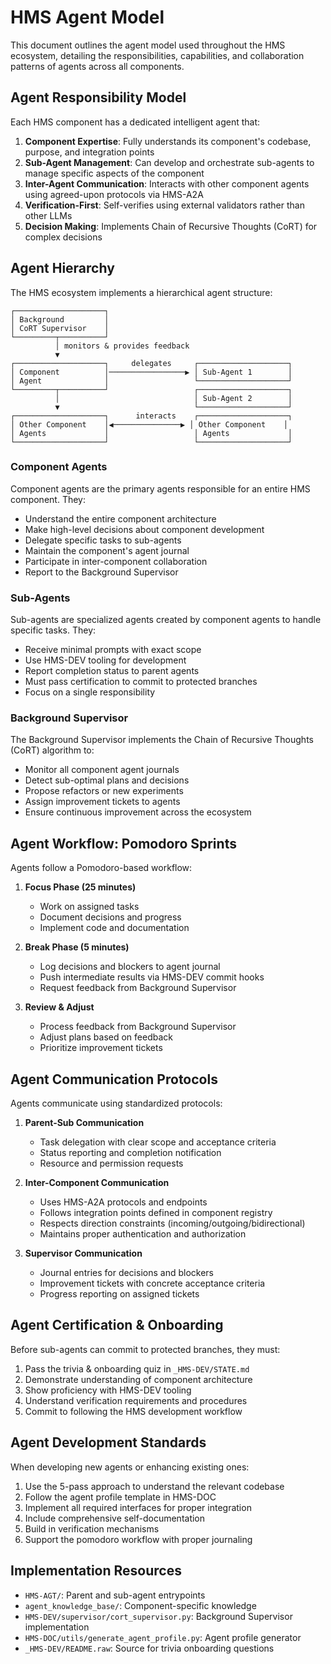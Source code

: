 # HMS Agent Model

This document outlines the agent model used throughout the HMS ecosystem, detailing the responsibilities, capabilities, and collaboration patterns of agents across all components.

## Agent Responsibility Model

Each HMS component has a dedicated intelligent agent that:

1. **Component Expertise**: Fully understands its component's codebase, purpose, and integration points
2. **Sub-Agent Management**: Can develop and orchestrate sub-agents to manage specific aspects of the component
3. **Inter-Agent Communication**: Interacts with other component agents using agreed-upon protocols via HMS-A2A
4. **Verification-First**: Self-verifies using external validators rather than other LLMs
5. **Decision Making**: Implements Chain of Recursive Thoughts (CoRT) for complex decisions

## Agent Hierarchy

The HMS ecosystem implements a hierarchical agent structure:

```
┌────────────────────┐
│ Background         │
│ CoRT Supervisor    │
└─────────┬──────────┘
          │ monitors & provides feedback
          ▼
┌────────────────────┐     delegates     ┌────────────────────┐
│ Component          │─────────────────▶ │ Sub-Agent 1        │
│ Agent              │                   └────────────────────┘
└─────────┬──────────┘                   ┌────────────────────┐
          │                              │ Sub-Agent 2        │
          ▼                              └────────────────────┘
┌────────────────────┐      interacts    ┌────────────────────┐
│ Other Component    │◀───────────────▶ │ Other Component    │
│ Agents             │                   │ Agents             │
└────────────────────┘                   └────────────────────┘
```

### Component Agents

Component agents are the primary agents responsible for an entire HMS component. They:

- Understand the entire component architecture
- Make high-level decisions about component development
- Delegate specific tasks to sub-agents
- Maintain the component's agent journal
- Participate in inter-component collaboration
- Report to the Background Supervisor

### Sub-Agents

Sub-agents are specialized agents created by component agents to handle specific tasks. They:

- Receive minimal prompts with exact scope
- Use HMS-DEV tooling for development
- Report completion status to parent agents
- Must pass certification to commit to protected branches
- Focus on a single responsibility

### Background Supervisor

The Background Supervisor implements the Chain of Recursive Thoughts (CoRT) algorithm to:

- Monitor all component agent journals
- Detect sub-optimal plans and decisions
- Propose refactors or new experiments
- Assign improvement tickets to agents
- Ensure continuous improvement across the ecosystem

## Agent Workflow: Pomodoro Sprints

Agents follow a Pomodoro-based workflow:

1. **Focus Phase (25 minutes)**
   - Work on assigned tasks
   - Document decisions and progress
   - Implement code and documentation

2. **Break Phase (5 minutes)**
   - Log decisions and blockers to agent journal
   - Push intermediate results via HMS-DEV commit hooks
   - Request feedback from Background Supervisor

3. **Review & Adjust**
   - Process feedback from Background Supervisor
   - Adjust plans based on feedback
   - Prioritize improvement tickets

## Agent Communication Protocols

Agents communicate using standardized protocols:

1. **Parent-Sub Communication**
   - Task delegation with clear scope and acceptance criteria
   - Status reporting and completion notification
   - Resource and permission requests

2. **Inter-Component Communication**
   - Uses HMS-A2A protocols and endpoints
   - Follows integration points defined in component registry
   - Respects direction constraints (incoming/outgoing/bidirectional)
   - Maintains proper authentication and authorization

3. **Supervisor Communication**
   - Journal entries for decisions and blockers
   - Improvement tickets with concrete acceptance criteria
   - Progress reporting on assigned tickets

## Agent Certification & Onboarding

Before sub-agents can commit to protected branches, they must:

1. Pass the trivia & onboarding quiz in `_HMS-DEV/STATE.md`
2. Demonstrate understanding of component architecture
3. Show proficiency with HMS-DEV tooling
4. Understand verification requirements and procedures
5. Commit to following the HMS development workflow

## Agent Development Standards

When developing new agents or enhancing existing ones:

1. Use the 5-pass approach to understand the relevant codebase
2. Follow the agent profile template in HMS-DOC
3. Implement all required interfaces for proper integration
4. Include comprehensive self-documentation
5. Build in verification mechanisms
6. Support the pomodoro workflow with proper journaling

## Implementation Resources

- `HMS-AGT/`: Parent and sub-agent entrypoints
- `agent_knowledge_base/`: Component-specific knowledge
- `HMS-DEV/supervisor/cort_supervisor.py`: Background Supervisor implementation
- `HMS-DOC/utils/generate_agent_profile.py`: Agent profile generator
- `_HMS-DEV/README.raw`: Source for trivia onboarding questions